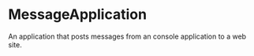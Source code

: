 # MessageApplication    
    
An application that posts messages from an console application to a web site.  
